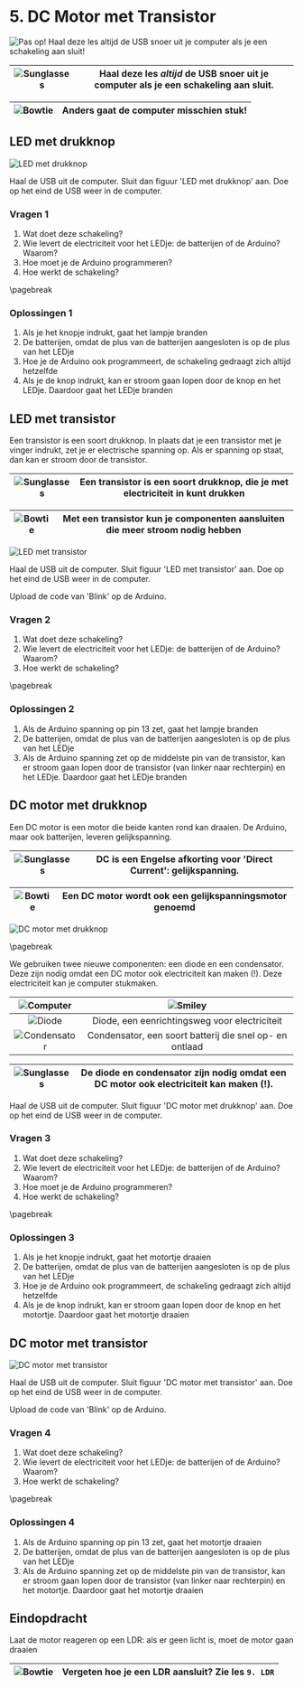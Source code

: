 # 5. DC Motor met Transistor

![Pas op! Haal deze les *altijd* de USB snoer uit je computer als je een schakeling aan sluit!](5_dc_motor_met_transistor_waarschuwing.png)

![Sunglasses](EmojiSunglasses.png) | Haal deze les *altijd* de USB snoer uit je computer als je een schakeling aan sluit.
:-------------:|:----------------------------------------: 

![Bowtie](EmojiBowtie.png) | Anders gaat de computer misschien stuk!
:-------------:|:----------------------------------------: 

## LED met drukknop

![LED met drukknop](5_dc_motor_met_transistor_led_drukknop.png)

Haal de USB uit de computer. 
Sluit dan figuur 'LED met drukknop' aan. 
Doe op het eind de USB weer in de computer.

### Vragen 1

 1. Wat doet deze schakeling?
 2. Wie levert de electriciteit voor het LEDje: de batterijen of de Arduino? Waarom?
 3. Hoe moet je de Arduino programmeren?
 4. Hoe werkt de schakeling?

\pagebreak

### Oplossingen 1

 1. Als je het knopje indrukt, gaat het lampje branden
 2. De batterijen, omdat de plus van de batterijen aangesloten is op de plus van het LEDje
 3. Hoe je de Arduino ook programmeert, de schakeling gedraagt zich altijd hetzelfde
 4. Als je de knop indrukt, kan er stroom gaan lopen door de knop en het LEDje. Daardoor gaat het LEDje branden

## LED met transistor

Een transistor is een soort drukknop.
In plaats dat je een transistor met je vinger indrukt,
zet je er electrische spanning op.
Als er spanning op staat, dan kan er stroom door de transistor.

![Sunglasses](EmojiSunglasses.png) | Een transistor is een soort drukknop, die je met electriciteit in kunt drukken
:-------------:|:----------------------------------------: 

![Bowtie](EmojiBowtie.png) | Met een transistor kun je componenten aansluiten die meer stroom nodig hebben
:-------------:|:----------------------------------------: 

![LED met transistor](5_dc_motor_met_transistor_led_transistor.png)

Haal de USB uit de computer. 
Sluit figuur 'LED met transistor' aan.
Doe op het eind de USB weer in de computer.

Upload de code van 'Blink' op de Arduino.

### Vragen 2

 1. Wat doet deze schakeling?
 2. Wie levert de electriciteit voor het LEDje: de batterijen of de Arduino? Waarom?
 3. Hoe werkt de schakeling?

\pagebreak

### Oplossingen 2

 1. Als de Arduino spanning op pin 13 zet, gaat het lampje branden
 2. De batterijen, omdat de plus van de batterijen aangesloten is op de plus van het LEDje
 3. Als de Arduino spanning zet op de middelste pin van de transistor, 
    kan er stroom gaan lopen door de transistor (van linker naar rechterpin) en het LEDje. 
    Daardoor gaat het LEDje branden

## DC motor met drukknop

Een DC motor is een motor die beide kanten rond kan draaien. De Arduino, maar ook batterijen, leveren
gelijkspanning.

![Sunglasses](EmojiSunglasses.png) | DC is een Engelse afkorting voor 'Direct Current': gelijkspanning. 
:-------------:|:----------------------------------------: 

![Bowtie](EmojiBowtie.png) | Een DC motor wordt ook een gelijkspanningsmotor genoemd
:-------------:|:----------------------------------------: 

![DC motor met drukknop](5_dc_motor_met_transistor_motor_drukknop.png)

\pagebreak

We gebruiken twee nieuwe componenten: een diode en een condensator. 
Deze zijn nodig omdat een DC motor ook electriciteit kan maken (!).
Deze electriciteit kan je computer stukmaken. 

![Computer](EmojiComputer.png) | ![Smiley](EmojiSmiley.png)
:-------------:|:----------------------------------------: 
![Diode](5_dc_motor_met_transistor_diode.png) | Diode, een eenrichtingsweg voor electriciteit
![Condensator](5_dc_motor_met_transistor_condensator.png) | Condensator, een soort batterij die snel op- en ontlaad

![Sunglasses](EmojiSunglasses.png) | De diode en condensator zijn nodig omdat een DC motor ook electriciteit kan maken (!).
:-------------:|:----------------------------------------: 

Haal de USB uit de computer. 
Sluit figuur 'DC motor met drukknop' aan.
Doe op het eind de USB weer in de computer.

### Vragen 3

 1. Wat doet deze schakeling?
 2. Wie levert de electriciteit voor het LEDje: de batterijen of de Arduino? Waarom?
 3. Hoe moet je de Arduino programmeren?
 4. Hoe werkt de schakeling?

\pagebreak

### Oplossingen 3

 1. Als je het knopje indrukt, gaat het motortje draaien
 2. De batterijen, omdat de plus van de batterijen aangesloten is op de plus van het LEDje
 3. Hoe je de Arduino ook programmeert, de schakeling gedraagt zich altijd hetzelfde
 4. Als je de knop indrukt, kan er stroom gaan lopen door de knop en het motortje. Daardoor gaat het motortje draaien

## DC motor met transistor

![DC motor met transistor](5_dc_motor_met_transistor_motor_transistor.png)

Haal de USB uit de computer. 
Sluit figuur 'DC motor met transistor' aan.
Doe op het eind de USB weer in de computer.

Upload de code van 'Blink' op de Arduino.

### Vragen 4

 1. Wat doet deze schakeling?
 2. Wie levert de electriciteit voor het LEDje: de batterijen of de Arduino? Waarom?
 3. Hoe werkt de schakeling?

\pagebreak

### Oplossingen 4

 1. Als de Arduino spanning op pin 13 zet, gaat het motortje draaien
 2. De batterijen, omdat de plus van de batterijen aangesloten is op de plus van het LEDje
 3. Als de Arduino spanning zet op de middelste pin van de transistor, 
    kan er stroom gaan lopen door de transistor (van linker naar rechterpin) en het motortje. 
    Daardoor gaat het motortje draaien

## Eindopdracht

Laat de motor reageren op een LDR: als er geen licht is, moet de motor gaan draaien

![Bowtie](EmojiBowtie.png) | Vergeten hoe je een LDR aansluit? Zie les `9. LDR`
:-------------:|:----------------------------------------: 

